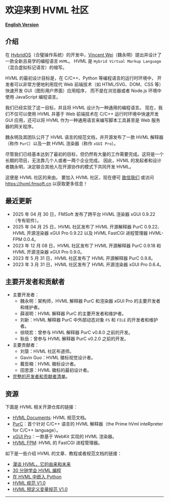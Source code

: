 # 欢迎来到 HVML 社区

**[English Version](profile/README.md)**

## 介绍

在 [HybridOS]（合璧操作系统）的开发中，[Vincent Wei]（魏永明）提出并设计了一款全新且易学的编程语言 `HVML`。
HVML 是 `Hybrid Virtual Markup Language`（混合虚拟标记语言）的缩写。

HVML 的最初设计目标是，在 C/C++、Python 等编程语言的运行时环境中，
开发者可以非常方便地利用现代 Web 前端技术（如 HTML/SVG、DOM、CSS 等）快速开发 GUI（图形用户界面）应用程序，
而不是在浏览器或者 Node.js 环境中使用 JavaScript 编程语言。

我们已经实现了这一目标，并且将 HVML 设计为一种通用的编程语言。
现在，我们不仅可以使用 HVML 并基于 Web 前端技术在 C/C++ 运行时环境中快速开发 GUI 应用，还可以将 HVML 作为一种通用语言来编写脚本工具甚至是 Web 服务器的网关程序。

魏永明及其团队公开了 HVML 语言的规范文档，并开源发布了一款 HVML 解释器（称作 `PurC`）以及一款 HVML 渲染器（称作 `xGUI Pro`）。

尽管我们已经基本达到了最初的目标，但仍然有大量的工作需要完成。这将是一个长期的项目，无法靠几个人或者一两个企业完成。
因此，HVML 的发起者和设计者魏永明，决定联合其他人在开源协作的模式下共同开发 HVML。

这便是 HVML 社区的来由。
要加入 HVML 社区，现在便可 [致信我们](mailto:hvml@fmsoft.cn) 或访问 <https://hvml.fmsoft.cn> 以获取更多信息！

## 最近更新

- 2025 年 04 月 30 日，FMSoft 发布了跨平台 HVML 渲染器 xGUI 0.9.22（专有软件）。
- 2025 年 04 月 25 日，HVML 社区发布了 HVML 开源解释器 PurC 0.9.22、HVML 开源渲染器 xGUI Pro 0.9.22 以及 HVML FastCGI 进程管理器 HVML-FPM 0.0.4。
- 2023 年 12 月 08 日，HVML 社区发布了 HVML 开源解释器 PurC 0.9.18 和 HVML 开源渲染器 xGUI Pro 0.9.0。
- 2023 年 5 月 31 日，HVML 社区发布了 HVML 开源解释器 PurC 0.9.8。
- 2023 年 3 月 31 日，HVML 社区发布了 HVML 开源渲染器 xGUI Pro 0.6.4。

## 主要开发者和贡献者

- 主要开发者：
   - 魏永明：架构师，HVML 解释器 PurC 和渲染器 xGUI Pro 的主要开发者和维护者。
   - 薛淑明：HVML 解释器 PurC 的主要开发者和维护者。
   - 刘新：HVML 解释器 PurC 中外部动态对象 `FS` 和 `FILE` 的开发者和维护者。
   - 徐晓宏：曾参与 HVML 解释器 PurC v0.8.0 之前的开发。
   - 耿岳：曾参与 HVML 解释器 PurC v0.2.0 之前的开发。
- 主要贡献者：
   - 刘垦：HVML 社区布道师。
   - Gavin Guo：HVML 徽标视觉设计者。
   - 戴哲楠：HVML 徽标设计者。
   - 田思源：HVML 徽标的最初设计者。
- [完整的开发者和贡献者清单](https://hvml.fmsoft.cn/zh/community#developers)。

## 资源

下面是 HVML 相关开源仓库的链接：

- [HVML Documents](https://github.com/HVML/HVML-Docs): HVML 规范文档。
- [PurC](https://github.com/HVML/PurC)：首个针对 C/C++ 语言的 HVML 解释器（the Prime hVml inteRpreter for C/C++ language）。
- [xGUI Pro](https://github.com/HVML/xGUI-Pro)：一款基于 WebKit 实现的 HVML 渲染器。
- [HVML FPM](https://github.com/HVML/HVML-FPM): HVML 的 FastCGI 进程管理器。

如下是一些介绍 HVML 的文章、教程或者规范文档的链接：

- [漫谈 HVML，它的由来和未来](https://github.com/HVML/hvml-docs/blob/master/zh/brief-introduction-to-hvml-zh.md)
- [30 分钟学会 HVML 编程](https://github.com/HVML/hvml-docs/blob/master/zh/learn-hvml-programming-in-30-minutes-zh.md)
- [在 HVML 中嵌入 Python](https://github.com/HVML/HVML-Docs/blob/master/zh/embed-python-in-hvml-program-zh.md)
- [HVML 规范 V1.0](https://github.com/HVML/hvml-docs/blob/master/zh/hvml-spec-v1.0-zh.md)
- [HVML 预定义变量规范 V1.0](https://github.com/HVML/hvml-docs/blob/master/zh/hvml-spec-predefined-variables-v1.0-zh.md)

---

[Beijing FMSoft Technologies Co., Ltd.]: https://www.fmsoft.cn
[飞漫软件]: https://www.fmsoft.cn
[FMSoft]: https://www.fmsoft.cn
[HybridOS]: https://hybridos.fmsoft.cn

[HVML]: https://github.com/HVML
[HVML官网]: https://hvml.fmsoft.cn
[MiniGUI]: http:/www.minigui.com
[WebKit]: https://webkit.org

[Vincent Wei]: https://github.com/VincentWei

